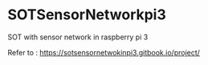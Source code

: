 # SOTSensorNetworkpi3
SOT with sensor network in raspberry pi 3

Refer to : https://sotsensornetwokinpi3.gitbook.io/project/
